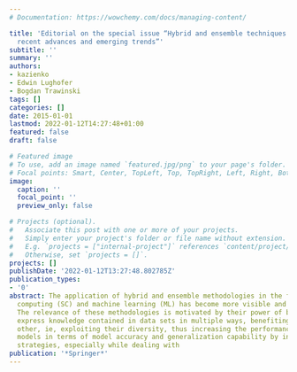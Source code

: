 ```yaml
---
# Documentation: https://wowchemy.com/docs/managing-content/

title: 'Editorial on the special issue “Hybrid and ensemble techniques in soft computing:
  recent advances and emerging trends”'
subtitle: ''
summary: ''
authors:
- kazienko
- Edwin Lughofer
- Bogdan Trawinski
tags: []
categories: []
date: 2015-01-01
lastmod: 2022-01-12T14:27:48+01:00
featured: false
draft: false

# Featured image
# To use, add an image named `featured.jpg/png` to your page's folder.
# Focal points: Smart, Center, TopLeft, Top, TopRight, Left, Right, BottomLeft, Bottom, BottomRight.
image:
  caption: ''
  focal_point: ''
  preview_only: false

# Projects (optional).
#   Associate this post with one or more of your projects.
#   Simply enter your project's folder or file name without extension.
#   E.g. `projects = ["internal-project"]` references `content/project/deep-learning/index.md`.
#   Otherwise, set `projects = []`.
projects: []
publishDate: '2022-01-12T13:27:48.802785Z'
publication_types:
- '0'
abstract: The application of hybrid and ensemble methodologies in the field of soft
  computing (SC) and machine learning (ML) has become more visible and attractive.
  The relevance of these methodologies is motivated by their power of being able to
  express knowledge contained in data sets in multiple ways, benefiting each of the
  other, ie, exploiting their diversity, thus increasing the performance of sole base
  models in terms of model accuracy and generalization capability by intelligent combination
  strategies, especially while dealing with
publication: '*Springer*'
---
```

